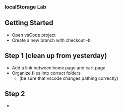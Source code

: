 ### localStorage Lab

## Getting Started
* Open vsCode project 
* Create a new branch with checkout -b

## Step 1 (clean up from yesterday)

* Add a link between home page and cart page
* Organize files into correct folders
    * (be sure that vscode changes pathing correctly)

## Step 2 

* 